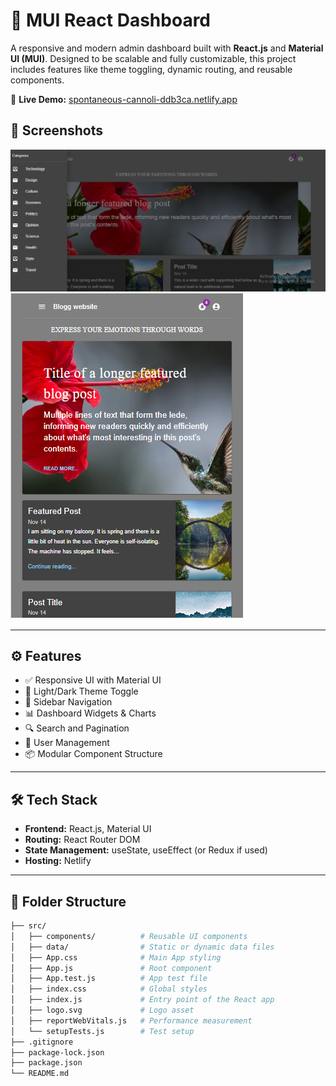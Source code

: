 # 🚀 MUI React Dashboard

A responsive and modern admin dashboard built with **React.js** and **Material UI (MUI)**. Designed to be scalable and fully customizable, this project includes features like theme toggling, dynamic routing, and reusable components.

🔗 **Live Demo:** [spontaneous-cannoli-ddb3ca.netlify.app](https://spontaneous-cannoli-ddb3ca.netlify.app/)

## 📸 Screenshots

![Desktop view](https://github.com/ashwani746/blogWebsite/blob/master/Desktop%20blog%201.png?raw=true) 
![Mobile view](https://github.com/ashwani746/blogWebsite/blob/master/mobile%20blog%202.png?raw=true) 

---

## ⚙️ Features

- ✅ Responsive UI with Material UI
- 🌙 Light/Dark Theme Toggle
- 🧭 Sidebar Navigation
- 📊 Dashboard Widgets & Charts
- 🔍 Search and Pagination
- 👤 User Management
- 📦 Modular Component Structure

---

## 🛠️ Tech Stack

- **Frontend:** React.js, Material UI
- **Routing:** React Router DOM
- **State Management:** useState, useEffect (or Redux if used)
- **Hosting:** Netlify

---

## 📁 Folder Structure

```bash
├── src/
│   ├── components/          # Reusable UI components
│   ├── data/                # Static or dynamic data files
│   ├── App.css              # Main App styling
│   ├── App.js               # Root component
│   ├── App.test.js          # App test file
│   ├── index.css            # Global styles
│   ├── index.js             # Entry point of the React app
│   ├── logo.svg             # Logo asset
│   ├── reportWebVitals.js   # Performance measurement
│   └── setupTests.js        # Test setup
├── .gitignore
├── package-lock.json
├── package.json
└── README.md
